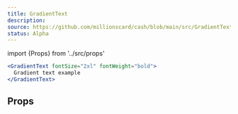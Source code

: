 ```yaml
---
title: GradientText
description:
source: https://github.com/millionscard/cash/blob/main/src/GradientText.js
status: Alpha
---
```


import {Props} from '../src/props'

```jsx
<GradientText fontSize="2xl" fontWeight="bold">
  Gradient text example
</GradientText>
```

## Props

<Props of="GradientText" />
